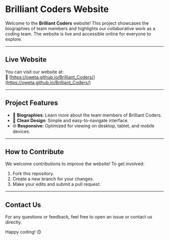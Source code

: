 # Brilliant Coders Website

Welcome to the **Brilliant Coders** website! This project showcases the biographies of team members and highlights our collaborative work as a coding team. The website is live and accessible online for everyone to explore.

---

## Live Website

You can visit our website at:  
🔗 [https://oweta.github.io/Brilliant_Coders/](https://oweta.github.io/Brilliant_Coders/)

---

## Project Features

- 📄 **Biographies**: Learn more about the team members of Brilliant Coders.
- 🎨 **Clean Design**: Simple and easy-to-navigate interface.
- 🌐 **Responsive**: Optimized for viewing on desktop, tablet, and mobile devices.

---

## How to Contribute

We welcome contributions to improve the website! To get involved:
1. Fork this repository.
2. Create a new branch for your changes.
3. Make your edits and submit a pull request.

---

## Contact Us

For any questions or feedback, feel free to open an issue or contact us directly.

Happy coding! 😊
